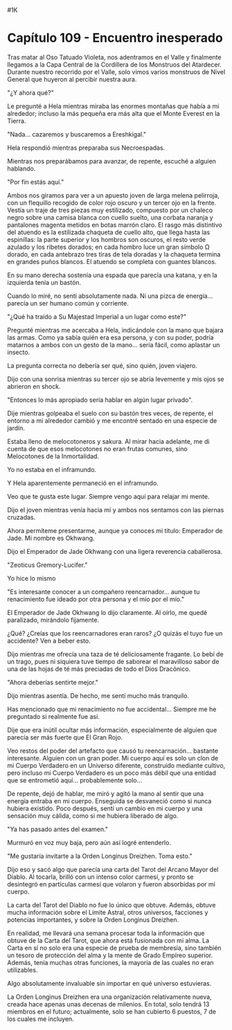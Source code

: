 
#1K 

# Capítulo 109 - Encuentro inesperado


Tras matar al Oso Tatuado Violeta, nos adentramos en el Valle y finalmente llegamos a la Capa Central de la Cordillera de los Monstruos del Atardecer. Durante nuestro recorrido por el Valle, solo vimos varios monstruos de Nivel General que huyeron al percibir nuestra aura.

"¿Y ahora qué?"

Le pregunté a Hela mientras miraba las enormes montañas que había a mi alrededor; incluso la más pequeña era más alta que el Monte Everest en la Tierra.

"Nada... cazaremos y buscaremos a Ereshkigal."

Hela respondió mientras preparaba sus Necroespadas.

Mientras nos preparábamos para avanzar, de repente, escuché a alguien hablando.

"Por fin estás aquí."

Ambos nos giramos para ver a un apuesto joven de larga melena pelirroja, con un flequillo recogido de color rojo oscuro y un tercer ojo en la frente. Vestía un traje de tres piezas muy estilizado, compuesto por un chaleco negro sobre una camisa blanca con cuello suelto, una corbata naranja y pantalones magenta metidos en botas marrón claro. El rasgo más distintivo del atuendo es la estilizada chaqueta de cuello alto, que llega hasta las espinillas: la parte superior y los hombros son oscuros, el resto verde azulado y los ribetes dorados; en cada hombro luce un gran símbolo Ω dorado, en cada antebrazo tres tiras de tela doradas y la chaqueta termina en grandes puños blancos. El atuendo se completa con guantes blancos.

En su mano derecha sostenía una espada que parecía una katana, y en la izquierda tenía un bastón.

Cuando lo miré, no sentí absolutamente nada. Ni una pizca de energía... parecía un ser humano común y corriente.

"¿Qué ha traído a Su Majestad Imperial a un lugar como este?"

Pregunté mientras me acercaba a Hela, indicándole con la mano que bajara las armas. Como ya sabía quién era esa persona, y con su poder, podría matarnos a ambos con un gesto de la mano... sería fácil, como aplastar un insecto.

La pregunta correcta no debería ser qué, sino quién, joven viajero.

Dijo con una sonrisa mientras su tercer ojo se abría levemente y mis ojos se abrieron en shock.

"Entonces lo más apropiado sería hablar en algún lugar privado".

Dije mientras golpeaba el suelo con su bastón tres veces, de repente, el entorno a mi alrededor cambió y me encontré sentado en una especie de jardín.

Estaba lleno de melocotoneros y sakura. Al mirar hacia adelante, me di cuenta de que esos melocotones no eran frutas comunes, sino Melocotones de la Inmortalidad.

Yo no estaba en el inframundo.

Y Hela aparentemente permaneció en el inframundo.

Veo que te gusta este lugar. Siempre vengo aquí para relajar mi mente.

Dijo el joven mientras venía hacia mí y ambos nos sentamos con las piernas cruzadas.

Ahora permíteme presentarme, aunque ya conoces mi título: Emperador de Jade. Mi nombre es Okhwang.

Dijo el Emperador de Jade Okhwang con una ligera reverencia caballerosa.

"Zeoticus Gremory-Lucifer."

Yo hice lo mismo

"Es interesante conocer a un compañero reencarnador... aunque tu renacimiento fue ideado por otra persona y el mío por el mío."

El Emperador de Jade Okhwang lo dijo claramente. Al oírlo, me quedé paralizado, mirándolo fijamente.

¿Qué? ¿Creías que los reencarnadores eran raros? ¿O quizás el tuyo fue un accidente? Ven a beber esto.

Dijo mientras me ofrecía una taza de té deliciosamente fragante. Lo bebí de un trago, pues ni siquiera tuve tiempo de saborear el maravilloso sabor de una de las hojas de té más preciadas de todo el Dios Dracónico.

"Ahora deberías sentirte mejor."

Dijo mientras asentía. De hecho, me sentí mucho más tranquilo.

Has mencionado que mi renacimiento no fue accidental... Siempre me he preguntado si realmente fue así.

Dije que era inútil ocultar más información, especialmente de alguien que parecía ser más fuerte que El Gran Rojo.

Veo restos del poder del artefacto que causó tu reencarnación... bastante interesante. Alguien con un gran poder. Mi cuerpo aquí es solo un clon de mi Cuerpo Verdadero en un Universo diferente, construido mediante cultivo, pero incluso mi Cuerpo Verdadero es un poco más débil que una entidad que se entrometió aquí... probablemente solo...

De repente, dejó de hablar, me miró y agitó la mano al sentir que una energía entraba en mi cuerpo. Enseguida se desvaneció como si nunca hubiera existido. Poco después, sentí un cambio en mi cuerpo y una sensación muy cálida, como si me hubiera liberado de algo.

"Ya has pasado antes del examen."

Murmuró en voz muy baja, pero aún así logré entenderlo.

"Me gustaría invitarte a la Orden Longinus Dreizhen. Toma esto."

Dijo eso y sacó algo que parecía una carta del Tarot del Arcano Mayor del Diablo. Al tocarla, brilló con un intenso color carmesí, y pronto se desintegró en partículas carmesí que volaron y fueron absorbidas por mi cuerpo.

La carta del Tarot del Diablo no fue lo único que obtuve. Además, obtuve mucha información sobre el Límite Astral, otros universos, facciones y potencias importantes, y sobre la Orden Longinus Dreizhen.

En realidad, me llevará una semana procesar toda la información que obtuve de la Carta del Tarot, que ahora está fusionada con mi alma. La Carta en sí no solo era una especie de prueba de membresía, sino también un tesoro de protección del alma y la mente de Grado Empíreo superior. Además, tenía muchas otras funciones, la mayoría de las cuales no eran utilizables.

Algo absolutamente invaluable sin importar en qué universo estuvieras.

La Orden Longinus Dreizhen era una organización relativamente nueva, creada hace apenas unas decenas de milenios. En total, solo tendrá 13 miembros en el futuro; actualmente, solo se han cubierto 6 puestos, 7 de los cuales me incluyen.